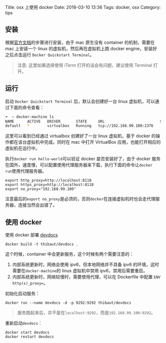 Title: osx 上使用 docker
Date: 2016-03-10 13:36
Tags: docker, osx
Category: tips

## 安装
根据[官方文档][1]的步骤进行安装，由于 mac 原生没有 container 的机制，需要在 mac 上安装一个 linux 的虚拟机，然后再在虚拟机上跑 docker engine，安装好之后点击运行 `Docker Quickstart Terminal`。

> 注意: 这里如果选择使用 iTerm 打开的话会有问题，建议使用 Terminal 打开。

## 运行

启动 `Docker Quickstart Terminal` 后，默认会创建好一台 linux 虚拟机，可以通过下面的命令查看：

```bash
➜  ~ docker-machine ls
NAME      ACTIVE   DRIVER       STATE     URL                         SWARM   DOCKER    ERRORS
default   *        virtualbox   Running   tcp://192.168.99.100:2376           v1.10.3  
```

这里可以看到已经通过 virtualbox 创建好了一台 linux 虚拟机，基于 docker 的操作都在该台虚拟机中完成。同时在 mac 中打开 VirtualBox 应用，也能打开相应的虚拟机在运行中。

执行`docker run hello-world`可以验证 docker 是否安装好了，由于 docker 服务在国外，速度慢，可以配置使用代理服务器来下载，执行下面的命令让`docker run`使用代理服务器。
```
export http_proxy=http://localhost:8118
export https_proxy=http://localhost:8118
export no_proxy="192.168.99.100"
```

注意最后的`export no_proxy`是必须的，否则`docker`在连接虚拟机时也会走代理服务器，连接当然会出错了。

## 使用 docker
使用 docker 部署 [devdocs][2]
```
docker build -t thibaut/devdocs .
```

这个时候，container 中会更新服务，这个时候有两个需要注意的：

1. 内部系统更新时，网络会使用 ipv6，但本地网络并不具备 ipv6 的环境，这时需要在`docker-machine`的 linux 虚拟机中禁用 ipv6，禁用后需要重启。
2. 内部系统更新时，网络较慢时，需要使用代理，可以在 Dockerfile 中配置 `ENV http(s)_proxy=`。

初始化启动服务：
```
docker run --name devdocs -d -p 9292:9292 thibaut/devdocs
```
> 服务跑起来后，并不是在`localhost:9292`，而是`192.168.99.100:9292`。

重新启动`devdocs`：
```
docker start devdocs
docker restart devdocs
```

[1]: https://docs.docker.com/mac/
[2]: https://github.com/Thibaut/devdocs/
